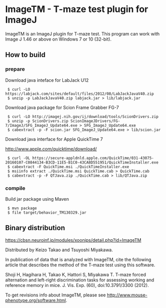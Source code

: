 # ImageTM - T-maze test plugin for ImageJ

ImageTM is an ImageJ plugin for T-maze test.
This program can work with Image J 1.46 or above on Windows 7 or 10 (32-bit).


## How to build

### prepare
Download java inteface for LabJack U12

```shellscript
 $ curl -LO https://labjack.com/sites/default/files/2012/08/LabJackJavaV40.zip 
 $ unzip -p LabJackJavaV40.zip labjack.jar > lib/labjack.jar
```

Download java package for Scion Frame Grabber FG-7

```shellscript
 $ curl -LO http://imagej.nih.gov/ij/download/tools/ScionDrivers.zip
 $ unzip -p ScionDrivers.zip ScionImageJDrivers/FG-7/ImageJ/SFG_ImageJ_Update64.exe > SFG_ImageJ_Update64.exe
 $ cabextract -p -F scion.jar SFG_ImageJ_Update64.exe > lib/scion.jar 
```

Download java interface for Apple QuickTime 7

http://www.apple.com/quicktime/download/

```shellscript
 $ curl -OL https://secure-appldnld.apple.com/QuickTime/031-43075-20160107-C0844134-B3CD-11E5-B1C0-43CA8D551951/QuickTimeInstaller.exe
 $ cabextract -F QuickTime.msi ./QuickTimeInstaller.exe
 $ msiinfo extract ./QuickTime.msi QuickTime.cab > QuickTime.cab
 $ cabextract -p -F QTJava.zip ./QuickTime.cab > lib/QTJava.zip
```

### compile
Build jar package using Maven

```shcellscript
 $ mvn package
 $ file target/behavior_TM130329.jar
```

## Binary distribution

https://cbsn.neuroinf.jp/modules/xoonips/detail.php?id=ImageTM

Distributed by Keizo Takao and Tsuyoshi Miyakawa.

In publication of data that is analyzed with ImageTM, cite the following article that describes the method of the T-maze test using this software.

Shoji H, Hagihara H, Takao K, Hattori S, Miyakawa T. T-maze forced alternation and left-right discrimination tasks for assessing working and reference memory in mice. J. Vis. Exp. (60), doi:10.3791/3300 (2012).

To get revisions info about ImageTM, please see http://www.mouse-phenotype.org/software.html.

